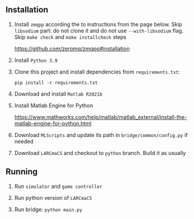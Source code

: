 

## Installation

1. Install `zmqpp` according the to instructions from the page below. Skip `libsodium` part: do not clone it and do not use `--with-libsodium` flag. Skip `make check` and `make installcheck` steps

    https://github.com/zeromq/zmqpp#installation 
2. Install `Python 3.9`

3. Clone this project and install dependencies from `requirements.txt`:

    `pip install -r requirements.txt`

4. Download and install `Matlab R2021b`

5. Install Matlab Engine for Python

    https://www.mathworks.com/help/matlab/matlab_external/install-the-matlab-engine-for-python.html

6. Download `MLScripts` and update its path in `bridge/common/config.py` if needed

7. Download `LARCmaCS` and checkout to `python` branch. Build it as usually

## Running

1. Run `simulator` and `game controller`

2. Run python version of `LARCmaCS`

2. Run bridge: `python main.py`    
 